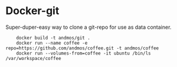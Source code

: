 Docker-git
===
Super-duper-easy way to clone a git-repo for use as data container.

        docker build -t andmos/git .
        docker run --name coffee -e repo=https://github.com/andmos/coffee.git -t andmos/coffee
        docker run --volumes-from=coffee -it ubuntu /bin/ls /var/workspace/coffee
